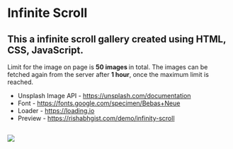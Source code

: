 # Infinite Scroll
## This a infinite scroll gallery created using HTML, CSS, JavaScript. 

Limit for the image on page is <b>50 images </b> in total. The images can be fetched again from the server after <b>1 hour</b>, once the maximum limit is reached.

* Unsplash Image API - https://unsplash.com/documentation
* Font - https://fonts.google.com/specimen/Bebas+Neue
* Loader - https://loading.io
* Preview - https://rishabhgist.com/demo/infinity-scroll
## 
<img src="https://rishabhgist.com/demo/infinity-scroll/infinte.JPG"></img>
